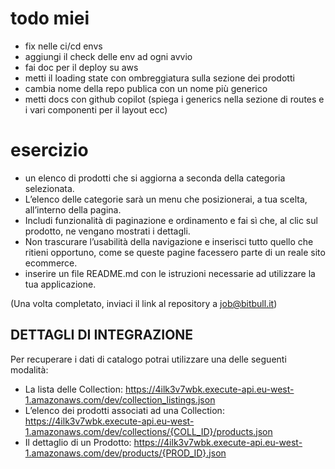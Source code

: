 # todo miei

-   fix nelle ci/cd envs
-   aggiungi il check delle env ad ogni avvio
-   fai doc per il deploy su aws
-   metti il loading state con ombreggiatura sulla sezione dei prodotti
-   cambia nome della repo publica con un nome più generico
-   metti docs con github copilot (spiega i generics nella sezione di routes e i vari componenti per il layout ecc)

# esercizio

-   un elenco di prodotti che si aggiorna a seconda della categoria selezionata.
-   L’elenco delle categorie sarà un menu che posizionerai, a tua scelta, all’interno della pagina.
-   Includi funzionalità di paginazione e ordinamento e fai sì che, al clic sul prodotto, ne vengano mostrati i dettagli.
-   Non trascurare l’usabilità della navigazione e inserisci tutto quello che ritieni opportuno, come se queste pagine facessero parte di un reale sito ecommerce.
-   inserire un file README.md con le istruzioni necessarie ad utilizzare la tua applicazione.

(Una volta completato, inviaci il link al repository a job@bitbull.it)

## DETTAGLI DI INTEGRAZIONE

Per recuperare i dati di catalogo potrai utilizzare una delle seguenti modalità:

-   La lista delle Collection: https://4ilk3v7wbk.execute-api.eu-west-1.amazonaws.com/dev/collection_listings.json
-   L’elenco dei prodotti associati ad una Collection: https://4ilk3v7wbk.execute-api.eu-west-1.amazonaws.com/dev/collections/{COLL_ID}/products.json
-   Il dettaglio di un Prodotto: https://4ilk3v7wbk.execute-api.eu-west-1.amazonaws.com/dev/products/{PROD_ID}.json
